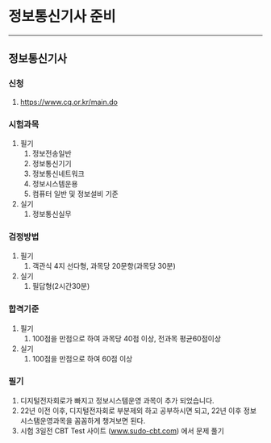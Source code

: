 # 정보통신기사 준비 

---

>

## 정보통신기사 

### 신청

1. https://www.cq.or.kr/main.do

### 시험과목

1. 필기
   1. 정보전송일반
   2. 정보통신기기
   3. 정보통신네트워크
   4. 정보시스템운용
   5. 컴퓨터 일반 및 정보설비 기준
2. 실기 
   1. 정보통신실무



### 검정방법

1. 필기 
   1. 객관식 4지 선다형, 과목당 20문항(과목당 30분)
2. 실기
   1. 필답형(2시간30분)

### 합격기준

1. 필기 
   1. 100점을 만점으로 하여 과목당 40점 이상, 전과목 평균60점이상
2. 실기
   1. 100점을 만점으로 하여 60점 이상

### 필기

1. 디지털전자회로가 빠지고 정보시스템운영 과목이 추가 되었습니다.  
2. 22년 이전 이후,  디지털전자회로 부분제외 하고 공부하시면 되고,  22년 이후 정보시스탬운영과목을 꼼꼼하게 챙겨보면 된다. 
3. 시험 3일전 CBT Test 사이트 (www.sudo-cbt.com) 에서 문제 풀기 

